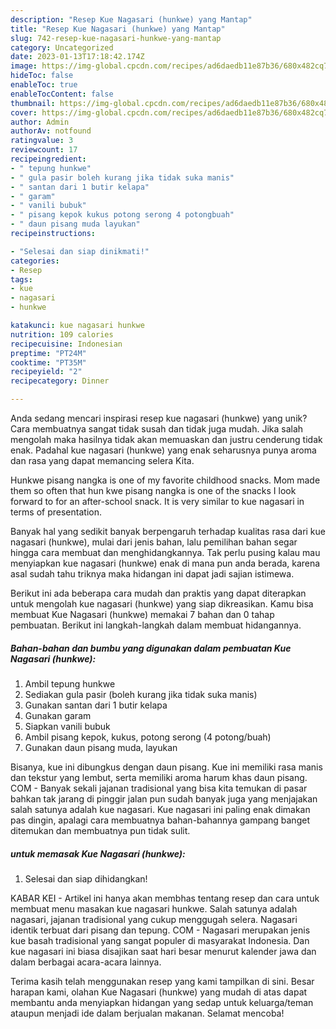 ```yaml
---
description: "Resep Kue Nagasari (hunkwe) yang Mantap"
title: "Resep Kue Nagasari (hunkwe) yang Mantap"
slug: 742-resep-kue-nagasari-hunkwe-yang-mantap
category: Uncategorized
date: 2023-01-13T17:18:42.174Z
image: https://img-global.cpcdn.com/recipes/ad6daedb11e87b36/680x482cq70/kue-nagasari-hunkwe-foto-resep-utama.jpg
hideToc: false
enableToc: true
enableTocContent: false
thumbnail: https://img-global.cpcdn.com/recipes/ad6daedb11e87b36/680x482cq70/kue-nagasari-hunkwe-foto-resep-utama.jpg
cover: https://img-global.cpcdn.com/recipes/ad6daedb11e87b36/680x482cq70/kue-nagasari-hunkwe-foto-resep-utama.jpg
author: Admin
authorAv: notfound
ratingvalue: 3
reviewcount: 17
recipeingredient:
- " tepung hunkwe"
- " gula pasir boleh kurang jika tidak suka manis"
- " santan dari 1 butir kelapa"
- " garam"
- " vanili bubuk"
- " pisang kepok kukus potong serong 4 potongbuah"
- " daun pisang muda layukan"
recipeinstructions:

- "Selesai dan siap dinikmati!"
categories:
- Resep
tags:
- kue
- nagasari
- hunkwe

katakunci: kue nagasari hunkwe 
nutrition: 109 calories
recipecuisine: Indonesian
preptime: "PT24M"
cooktime: "PT35M"
recipeyield: "2"
recipecategory: Dinner

---
```





Anda sedang mencari inspirasi resep kue nagasari (hunkwe) yang unik? Cara membuatnya sangat tidak susah dan tidak juga mudah. Jika salah mengolah maka hasilnya tidak akan memuaskan dan justru cenderung tidak enak. Padahal kue nagasari (hunkwe) yang enak seharusnya punya aroma dan rasa yang dapat memancing selera Kita.





Hunkwe pisang nangka is one of my favorite childhood snacks. Mom made them so often that hun kwe pisang nangka is one of the snacks I look forward to for an after-school snack. It is very similar to kue nagasari in terms of presentation.

Banyak hal yang sedikit banyak berpengaruh terhadap kualitas rasa dari kue nagasari (hunkwe), mulai dari jenis bahan, lalu pemilihan bahan segar hingga cara membuat dan menghidangkannya. Tak perlu pusing kalau mau menyiapkan kue nagasari (hunkwe) enak di mana pun anda berada, karena asal sudah tahu triknya maka hidangan ini dapat jadi sajian istimewa.






Berikut ini ada beberapa cara mudah dan praktis yang dapat diterapkan untuk mengolah kue nagasari (hunkwe) yang siap dikreasikan. Kamu bisa membuat Kue Nagasari (hunkwe) memakai 7 bahan dan 0 tahap pembuatan. Berikut ini langkah-langkah dalam membuat hidangannya.

<!--inarticleads1-->

##### Bahan-bahan dan bumbu yang digunakan dalam pembuatan Kue Nagasari (hunkwe):

1. Ambil  tepung hunkwe
1. Sediakan  gula pasir (boleh kurang jika tidak suka manis)
1. Gunakan  santan dari 1 butir kelapa
1. Gunakan  garam
1. Siapkan  vanili bubuk
1. Ambil  pisang kepok, kukus, potong serong (4 potong/buah)
1. Gunakan  daun pisang muda, layukan


Bisanya, kue ini dibungkus dengan daun pisang. Kue ini memiliki rasa manis dan tekstur yang lembut, serta memiliki aroma harum khas daun pisang. COM - Banyak sekali jajanan tradisional yang bisa kita temukan di pasar bahkan tak jarang di pinggir jalan pun sudah banyak juga yang menjajakan salah satunya adalah kue nagasari. Kue nagasari ini paling enak dimakan pas dingin, apalagi cara membuatnya bahan-bahannya gampang banget ditemukan dan membuatnya pun tidak sulit. 

<!--inarticleads2-->

#####  untuk memasak Kue Nagasari (hunkwe):


1. Selesai dan siap dihidangkan!

KABAR KEI - Artikel ini hanya akan membhas tentang resep dan cara untuk membuat menu masakan kue nagasari hunkwe. Salah satunya adalah nagasari, jajanan tradisional yang cukup menggugah selera. Nagasari identik terbuat dari pisang dan tepung. COM - Nagasari merupakan jenis kue basah tradisional yang sangat populer di masyarakat Indonesia. Dan kue nagasari ini biasa disajikan saat hari besar menurut kalender jawa dan dalam berbagai acara-acara lainnya. 

Terima kasih telah menggunakan resep yang kami tampilkan di sini. Besar harapan kami, olahan Kue Nagasari (hunkwe) yang mudah di atas dapat membantu anda menyiapkan hidangan yang sedap untuk keluarga/teman ataupun menjadi ide dalam berjualan makanan. Selamat mencoba!
